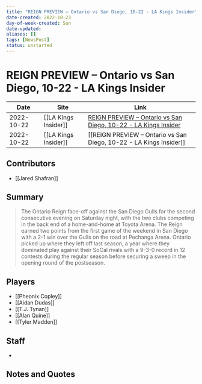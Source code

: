 ```yaml
---
title: "REIGN PREVIEW – Ontario vs San Diego, 10-22 - LA Kings Insider"
date-created: 2022-10-23
day-of-week-created: Sun
date-updated: 
aliases: []
tags: [NewsPost]
status: unstarted
---
```


# REIGN PREVIEW – Ontario vs San Diego, 10-22 - LA Kings Insider

| Date       | Site                 | Link                                                                                                                                              |
| ---------- | -------------------- | ------------------------------------------------------------------------------------------------------------------------------------------------- |
| 2022-10-22 | [[LA Kings Insider]] | [REIGN PREVIEW – Ontario vs San Diego, 10-22 - LA Kings Insider](https://lakingsinsider.com/2022/10/22/reign-preview-ontario-vs-san-diego-10-22/) |
| 2022-10-22 | [[LA Kings Insider]] | [[REIGN PREVIEW – Ontario vs San Diego, 10-22 - LA Kings Insider]]                                                                                |

## Contributors
- [[Jared Shafran]]


## Summary
> The Ontario Reign face-off against the San Diego Gulls for the second consecutive evening on Saturday night, with the two clubs competing in the back end of a home-and-home at Toyota Arena. The Reign earned two points from the first game of the weekend in San Diego with a 2-1 win over the Gulls on the road at Pechanga Arena. Ontario picked up where they left off last season, a year where they dominated play against their SoCal rivals with a 9-3-0 record in 12 contests during the regular season before securing a sweep in the opening round of the postseason.


## Players
- [[Pheonix Copley]]
- [[Aidan Dudas]]
- [[T.J. Tynan]]
- [[Alan Quine]]
- [[Tyler Madden]]


## Staff
- 


## Notes and Quotes


